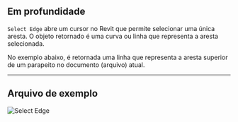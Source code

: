 ## Em profundidade
`Select Edge` abre um cursor no Revit que permite selecionar uma única aresta. O objeto retornado é uma curva ou linha que representa a aresta selecionada.

No exemplo abaixo, é retornada uma linha que representa a aresta superior de um parapeito no documento (arquivo) atual.
___
## Arquivo de exemplo

![Select Edge](./Dynamo.Nodes.DSEdgeSelection_img.jpg)
